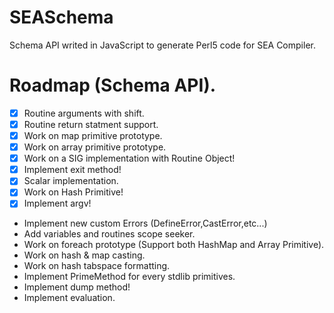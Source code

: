 # SEASchema

Schema API writed in JavaScript to generate Perl5 code for SEA Compiler.

# Roadmap (Schema API).

- [x] Routine arguments with shift.
- [x] Routine return statment support. 
- [x] Work on map primitive prototype.
- [x] Work on array primitive prototype.
- [x] Work on a SIG implementation with Routine Object!
- [x] Implement exit method!
- [x] Scalar implementation.
- [x] Work on Hash Primitive!
- [x] Implement argv!
- Implement new custom Errors (DefineError,CastError,etc...)
- Add variables and routines scope seeker.
- Work on foreach prototype (Support both HashMap and Array Primitive).
- Work on hash & map casting.
- Work on hash tabspace formatting.
- Implement PrimeMethod for every stdlib primitives.
- Implement dump method!
- Implement evaluation.
